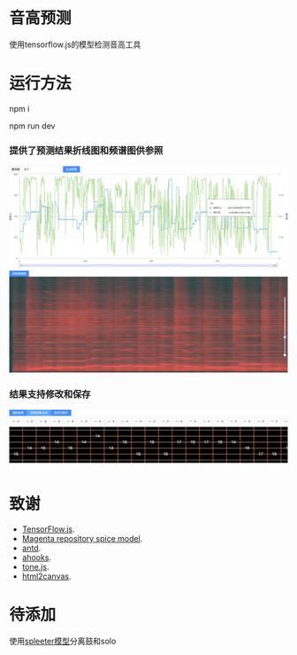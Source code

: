 # 音高预测

使用tensorflow.js的模型检测音高工具

# 运行方法
npm i 

npm run dev

### 提供了预测结果折线图和频谱图供参照
![pic](public/imgs/linechart.png)
![pic](public/imgs/spectral.png)

### 结果支持修改和保存
![pic](public/imgs/result.png)

# 致谢

* [TensorFlow.js](https://tensorflow.google.cn/js/tutorials).
* [Magenta repository spice model](https://github.com/tensorflow/magenta-js#readme).
* [antd](https://ant.design/docs/react/introduce-cn).
* [ahooks](https://ahooks.gitee.io/zh-CN/guide).
* [tone.js](https://www.npmjs.com/package/tone).
* [html2canvas](https://www.npmjs.com/package/html2canvas).


# 待添加
使用[spleeter模型](https://github.com/deezer/spleeter)分离鼓和solo
